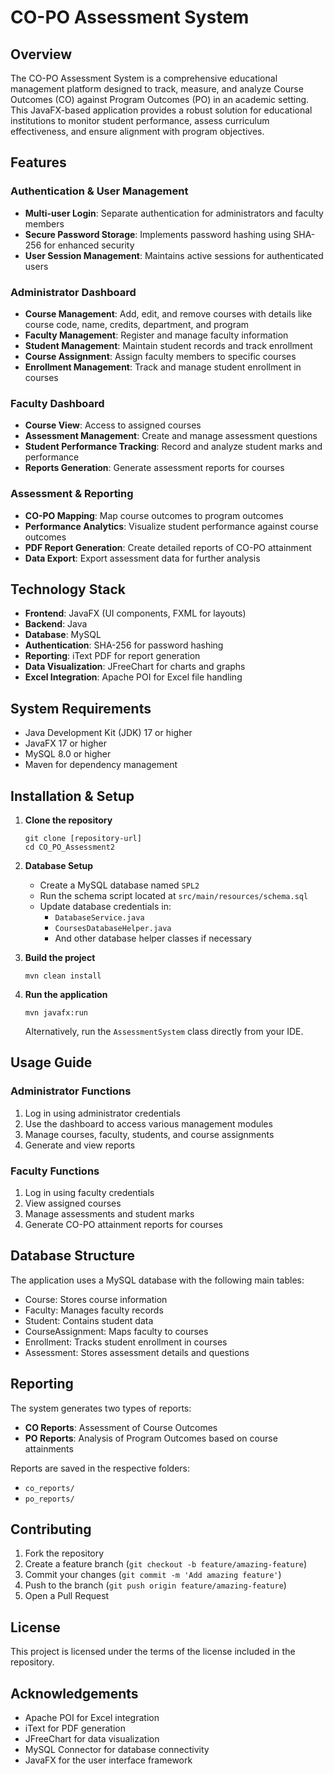 # CO-PO Assessment System

## Overview

The CO-PO Assessment System is a comprehensive educational management platform designed to track, measure, and analyze Course Outcomes (CO) against Program Outcomes (PO) in an academic setting. This JavaFX-based application provides a robust solution for educational institutions to monitor student performance, assess curriculum effectiveness, and ensure alignment with program objectives.

## Features

### Authentication & User Management
- **Multi-user Login**: Separate authentication for administrators and faculty members
- **Secure Password Storage**: Implements password hashing using SHA-256 for enhanced security
- **User Session Management**: Maintains active sessions for authenticated users

### Administrator Dashboard
- **Course Management**: Add, edit, and remove courses with details like course code, name, credits, department, and program
- **Faculty Management**: Register and manage faculty information
- **Student Management**: Maintain student records and track enrollment
- **Course Assignment**: Assign faculty members to specific courses
- **Enrollment Management**: Track and manage student enrollment in courses

### Faculty Dashboard
- **Course View**: Access to assigned courses
- **Assessment Management**: Create and manage assessment questions
- **Student Performance Tracking**: Record and analyze student marks and performance
- **Reports Generation**: Generate assessment reports for courses

### Assessment & Reporting
- **CO-PO Mapping**: Map course outcomes to program outcomes
- **Performance Analytics**: Visualize student performance against course outcomes
- **PDF Report Generation**: Create detailed reports of CO-PO attainment
- **Data Export**: Export assessment data for further analysis

## Technology Stack

- **Frontend**: JavaFX (UI components, FXML for layouts)
- **Backend**: Java
- **Database**: MySQL
- **Authentication**: SHA-256 for password hashing
- **Reporting**: iText PDF for report generation
- **Data Visualization**: JFreeChart for charts and graphs
- **Excel Integration**: Apache POI for Excel file handling

## System Requirements

- Java Development Kit (JDK) 17 or higher
- JavaFX 17 or higher
- MySQL 8.0 or higher
- Maven for dependency management

## Installation & Setup

1. **Clone the repository**
   ```
   git clone [repository-url]
   cd CO_PO_Assessment2
   ```

2. **Database Setup**
   - Create a MySQL database named `SPL2`
   - Run the schema script located at `src/main/resources/schema.sql`
   - Update database credentials in:
     - `DatabaseService.java`
     - `CoursesDatabaseHelper.java`
     - And other database helper classes if necessary

3. **Build the project**
   ```
   mvn clean install
   ```

4. **Run the application**
   ```
   mvn javafx:run
   ```
   Alternatively, run the `AssessmentSystem` class directly from your IDE.

## Usage Guide

### Administrator Functions
1. Log in using administrator credentials
2. Use the dashboard to access various management modules
3. Manage courses, faculty, students, and course assignments
4. Generate and view reports

### Faculty Functions
1. Log in using faculty credentials
2. View assigned courses
3. Manage assessments and student marks
4. Generate CO-PO attainment reports for courses

## Database Structure

The application uses a MySQL database with the following main tables:
- Course: Stores course information
- Faculty: Manages faculty records
- Student: Contains student data
- CourseAssignment: Maps faculty to courses
- Enrollment: Tracks student enrollment in courses
- Assessment: Stores assessment details and questions

## Reporting

The system generates two types of reports:
- **CO Reports**: Assessment of Course Outcomes
- **PO Reports**: Analysis of Program Outcomes based on course attainments

Reports are saved in the respective folders:
- `co_reports/`
- `po_reports/`

## Contributing

1. Fork the repository
2. Create a feature branch (`git checkout -b feature/amazing-feature`)
3. Commit your changes (`git commit -m 'Add amazing feature'`)
4. Push to the branch (`git push origin feature/amazing-feature`)
5. Open a Pull Request

## License

This project is licensed under the terms of the license included in the repository.

## Acknowledgements

- Apache POI for Excel integration
- iText for PDF generation
- JFreeChart for data visualization
- MySQL Connector for database connectivity
- JavaFX for the user interface framework
